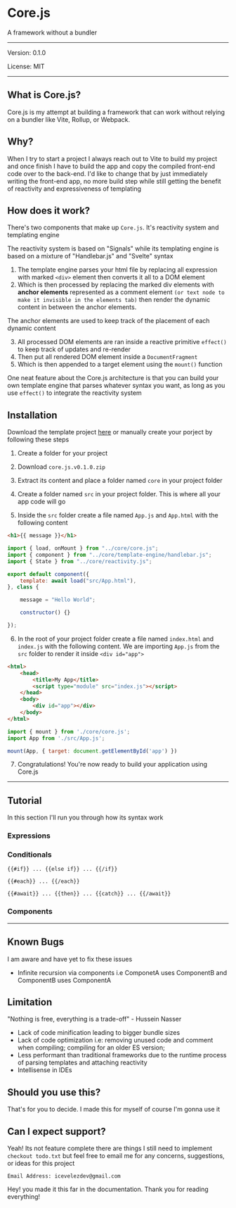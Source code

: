 # Core.js

A framework without a bundler

---

Version: 0.1.0

License: MIT

---

## What is Core.js?

Core.js is my attempt at building a framework that can work without relying on a bundler like Vite, Rollup, or Webpack.

## Why?

When I try to start a project I always reach out to Vite to build my project and once finish I have to build the app and copy the compiled front-end code over to the back-end. I'd like to change that by just immediately writing the front-end app, no more build step while still getting the benefit of reactivity and expressiveness of templating

## How does it work?

There's two components that make up `Core.js`. It's reactivity system and templating engine

The reactivity system is based on "Signals" while its templating engine is based on a mixture of "Handlebar.js" and "Svelte" syntax

1. The template engine parses your html file by replacing all expression with marked `<div>` element then converts it all to a DOM element
2. Which is then processed by replacing the marked div elements with **anchor elements** represented as a comment element `(or text node to make it invisible in the elements tab)` then render the dynamic content in between the anchor elements.

The anchor elements are used to keep track of the placement of each dynamic content

3. All processed DOM elements are ran inside a reactive primitive `effect()` to keep track of updates and re-render
4. Then put all rendered DOM element inside a `DocumentFragment`
5. Which is then appended to a target element using the `mount()` function

One neat feature about the Core.js architecture is that you can build your own template engine that parses whatever syntax you want, as long as you use `effect()` to integrate the reactivity system

## Installation

Download the template project [here](https://www.google.com) or manually create your porject by following these steps

1. Create a folder for your project

2. Download `core.js.v0.1.0.zip`

3. Extract its content and place a folder named `core` in your project folder

4. Create a folder named `src` in your project folder. This is where all your app code will go

5. Inside the `src` folder create a file named `App.js` and `App.html` with the following content
```html
<h1>{{ message }}</h1>
```

```js
import { load, onMount } from "../core/core.js";
import { component } from "../core/template-engine/handlebar.js";
import { State } from "../core/reactivity.js";

export default component({
    template: await load("src/App.html"),
}, class {

    message = "Hello World";

    constructor() {}

});
```

6. In the root of your project folder create a file named `index.html` and `index.js` with the following content. We are importing `App.js` from the `src` folder to render it inside `<div id="app">`

```html
<html>
    <head>
        <title>My App</title>
        <script type="module" src="index.js"></script>
    </head>
    <body>
        <div id="app"></div>
    </body>
</html>
```
```js
import { mount } from './core/core.js';
import App from './src/App.js';

mount(App, { target: document.getElementById('app') })
```
7. Congratulations! You're now ready to build your application using Core.js

---

## Tutorial

In this section I'll run you through how its syntax work

### Expressions

### Conditionals

`{{#if}} ... {{else if}} ... {{/if}}`

`{{#each}} ... {{/each}}`

`{{#await}} ... {{then}} ... {{catch}} ... {{/await}}`

### Components

---

## Known Bugs

I am aware and have yet to fix these issues

- Infinite recursion via components i.e ComponetA uses ComponentB and ComponentB uses ComponentA

## Limitation

"Nothing is free, everything is a trade-off" - Hussein Nasser

- Lack of code minification leading to bigger bundle sizes
- Lack of code optimization i.e: removing unused code and comment when compiling; compiling for an older ES version;
- Less performant than traditional frameworks due to the runtime process of parsing templates and attaching reactivity
- Intellisense in IDEs

## Should you use this?

That's for you to decide. I made this for myself of course I'm gonna use it

## Can I expect support?

Yeah! Its not feature complete there are things I still need to implement `checkout todo.txt` but feel free to email me for any concerns, suggestions, or ideas for this project

```
Email Address: icevelezdev@gmail.com
```

Hey! you made it this far in the documentation. Thank you for reading everything!
